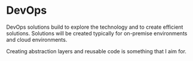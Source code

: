 # DevOps

DevOps solutions build to explore the technology and to create efficient solutions.
Solutions will be created typically for on-premise environments and cloud environments.

Creating abstraction layers and reusable code is something that I aim for.